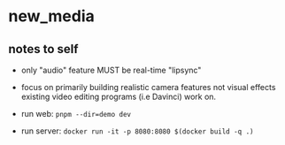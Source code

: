 # new_media

## notes to self
- only "audio" feature MUST be real-time "lipsync"
- focus on primarily building realistic camera features not visual effects existing video editing programs (i.e Davinci) work on.


- run web: `pnpm --dir=demo dev`
- run server: `docker run -it -p 8080:8080 $(docker build -q .)`
